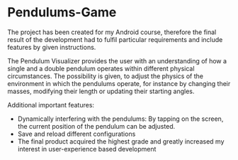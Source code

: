 # Pendulums-Game

The project has been created for my Android course, therefore the final result of the development had to fulfil particular requirements and include features by given instructions.

The Pendulum Visualizer provides the user with an understanding of how a single and a double pendulum operates within different physical circumstances. The possibility is given, to adjust the physics of the environment in which the pendulums operate, for instance by changing their masses, modifying their length or updating their starting angles.

Additional important features:
* Dynamically interfering with the pendulums: By tapping on the screen, the current position of the pendulum can be adjusted.
* Save and reload different configurations
* The final product acquired the highest grade and greatly increased my interest in user-experience based development
